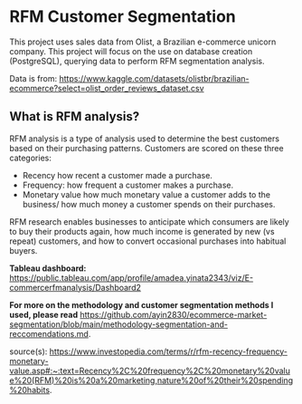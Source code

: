 # RFM Customer Segmentation

This project uses sales data from Olist, a Brazilian e-commerce unicorn company. This project will focus on the use on database creation (PostgreSQL), querying data to perform RFM segmentation analysis.

Data is from: https://www.kaggle.com/datasets/olistbr/brazilian-ecommerce?select=olist_order_reviews_dataset.csv

## What is RFM analysis?
RFM analysis is a type of analysis used to determine the best customers based on their purchasing patterns. Customers are scored on these three categories:

- Recency how recent a customer made a purchase.
- Frequency: how frequent a customer makes a purchase.
- Monetary value how much monetary value a customer adds to the business/ how much money a customer spends on their purchases. 

RFM research enables businesses to anticipate which consumers are likely to buy their products again, how much income is generated by new (vs repeat) customers, and how to convert occasional purchases into habitual buyers.

**Tableau dashboard:** https://public.tableau.com/app/profile/amadea.yinata2343/viz/E-commercerfmanalysis/Dashboard2

**For more on the methodology and customer segmentation methods I used, please read** https://github.com/ayin2830/ecommerce-market-segmentation/blob/main/methodology-segmentation-and-reccomendations.md.



source(s): https://www.investopedia.com/terms/r/rfm-recency-frequency-monetary-value.asp#:~:text=Recency%2C%20frequency%2C%20monetary%20value%20(RFM)%20is%20a%20marketing,nature%20of%20their%20spending%20habits.




